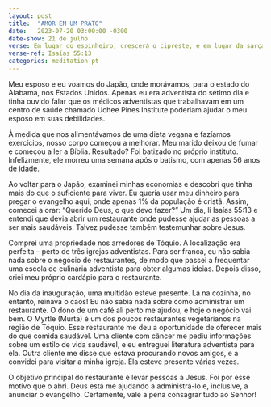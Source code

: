 ```yaml
---
layout: post
title:  "AMOR EM UM PRATO"
date:   2023-07-20 03:00:00 -0300 
date-show: 21 de julho
verse: Em lugar do espinheiro, crescerá o cipreste, e em lugar da sarça crescerá a murta. E isso será glória para o Senhor e sinal eterno, que nunca se apagará.
verse-ref: Isaías 55:13
categories: meditation pt
---
```


Meu esposo e eu voamos do Japão, onde morávamos, para o estado do Alabama, nos Estados Unidos. Apenas eu era adventista do sétimo dia e tinha ouvido falar que os médicos adventistas que trabalhavam em um centro de saúde chamado Uchee Pines Institute poderiam ajudar o meu esposo em suas debilidades.

À medida que nos alimentávamos de uma dieta vegana e fazíamos exercícios, nosso corpo começou a melhorar. Meu marido deixou de fumar e começou a ler a Bíblia. Resultado? Foi batizado no próprio instituto. Infelizmente, ele morreu uma semana após o batismo, com apenas 56 anos de idade.

Ao voltar para o Japão, examinei minhas economias e descobri que tinha mais do que o suficiente para viver. Eu queria usar meu dinheiro para pregar o evangelho aqui, onde apenas 1% da população é cristã. Assim, comecei a orar: “Querido Deus, o que devo fazer?” Um dia, li Isaías 55:13 e entendi que devia abrir um restaurante onde pudesse ajudar as pessoas a ser mais saudáveis. Talvez pudesse também testemunhar sobre Jesus.

Comprei uma propriedade nos arredores de Tóquio. A localização era perfeita – perto de três igrejas adventistas. Para ser franca, eu não sabia nada sobre o negócio de restaurantes, de modo que passei a frequentar uma escola de culinária adventista para obter algumas ideias. Depois disso, criei meu próprio cardápio para o restaurante.

No dia da inauguração, uma multidão esteve presente. Lá na cozinha, no entanto, reinava o caos! Eu não sabia nada sobre como administrar um restaurante. O dono de um café ali perto me ajudou, e hoje o negócio vai bem. O Myrtle (Murta) é um dos poucos restaurantes vegetarianos na região de Tóquio. Esse restaurante me deu a oportunidade de oferecer mais do que comida saudável. Uma cliente com câncer me pediu informações sobre um estilo de vida saudável, e eu entreguei literatura adventista para ela. Outra cliente me disse que estava procurando novos amigos, e a convidei para visitar a minha igreja. Ela esteve presente várias vezes.

O objetivo principal do restaurante é levar pessoas a Jesus. Foi por esse motivo que o abri. Deus está me ajudando a administrá-lo e, inclusive, a anunciar o evangelho. Certamente, vale a pena consagrar tudo ao Senhor!
